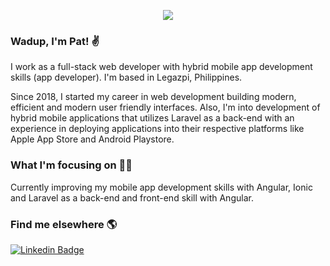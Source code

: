 
<p align ="center">
<img src="https://github-readme-stats.vercel.app/api?username=heyypatrick&show_icons=true&title_color=00ffff&text_color=33ff33&bg_color=333333&icon_color=ffff4d")
</p>

### Wadup, I'm Pat! ✌

I work as a full-stack web developer with hybrid mobile app development skills (app developer). I'm based in Legazpi, Philippines.

Since 2018, I started my career in web development building modern, efficient and modern user friendly interfaces. Also, I'm into development of hybrid mobile applications that utilizes Laravel as a back-end with an experience in deploying applications into their respective platforms like Apple App Store and Android Playstore.

### What I'm focusing on 👨‍💻

Currently improving my mobile app development skills with Angular, Ionic and Laravel as a back-end and front-end skill with Angular.<br />

### Find me elsewhere 🌎

[![Linkedin Badge](https://img.shields.io/badge/-LinkedIn-blue?style=flat-square&logo=Linkedin&logoColor=white&link=https://www.linkedin.com/in/patrickmataba//)](https://www.linkedin.com/in/patrickmataba/)
